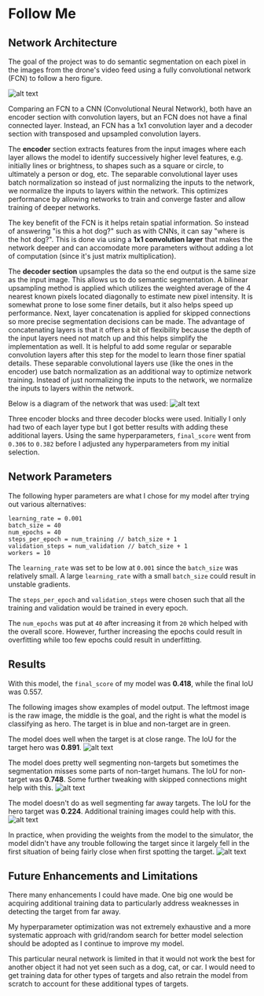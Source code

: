 # Follow Me

## Network Architecture

The goal of the project was to do semantic segmentation on each pixel in the images from the drone's video feed using a fully convolutional network (FCN) to follow a hero figure.

![alt text](./photos/follow-me.png "Diagram")

Comparing an FCN to a CNN (Convolutional Neural Network), both have an encoder section with convolution layers, but an FCN does not have a final connected layer. Instead, an FCN has a 1x1 convolution layer and a decoder section with transposed and upsampled convolution layers.

The **encoder** section extracts features from the input images where each layer allows the model to identify successively higher level features, e.g. initially lines or brightness, to shapes such as a square or circle, to ultimately a person or dog, etc. The separable convolutional layer uses batch normalization so instead of just normalizing the inputs to the network, we normalize the inputs to layers within the network. This optimizes performance by allowing networks to train and converge faster and allow training of deeper networks.

The key benefit of the FCN is it helps retain spatial information. So instead of answering "is this a hot dog?" such as with CNNs, it can say "where is the hot dog?". This is done via using a **1x1 convolution layer** that makes the network deeper and can accomodate more parameters without adding a lot of computation (since it's just matrix multiplication). 

The **decoder section** upsamples the data so the end output is the same size as the input image. This allows us to do semantic segmentation. A bilinear upsampling method is applied which utilizes the weighted average of the 4 nearest known pixels located diagonally to estimate new pixel intensity. It is somewhat prone to lose some finer details, but it also helps speed up performance. Next, layer concatenation is applied for skipped connections so more precise segmentation decisions can be made. The advantage of concatenating layers is that it offers a bit of flexibility because the depth of the input layers need not match up and this helps simplify the implementation as well. It is helpful to add some regular or separable convolution layers after this step for the model to learn those finer spatial details. These separable convolutional layers use (like the ones in the encoder) use batch normalization as an additional way to optimize network training. Instead of just normalizing the inputs to the network, we normalize the inputs to layers within the network.

Below is a diagram of the network that was used:
![alt text](./photos/network.png "Diagram")

Three encoder blocks and three decoder blocks were used. Initially I only had two of each layer type but I got better results with adding these additional layers. Using the same hyperparameters, `final_score` went from `0.306` to `0.382` before I adjusted any hyperparameters from my initial selection.

## Network Parameters

The following hyper parameters are what I chose for my model after trying out various alternatives:
```
learning_rate = 0.001
batch_size = 40
num_epochs = 40
steps_per_epoch = num_training // batch_size + 1
validation_steps = num_validation // batch_size + 1
workers = 10
```

The `learning_rate` was set to be low at `0.001` since the `batch_size` was relatively small. A large `learning_rate` with a small `batch_size` could result in unstable gradients. 

The `steps_per_epoch` and `validation_steps` were chosen such that all the training and validation would be trained in every epoch.

The `num_epochs` was put at `40` after increasing it from `20` which helped with the overall score. However, further increasing the epochs could result in overfitting while too few epochs could result in underfitting.

## Results

With this model, the `final_score` of my model was **0.418**, while the final IoU was 0.557.

The following images show examples of model output. The leftmost image is the raw image, the middle is the goal, and the right is what the model is classifying as hero. The target is in blue and non-target are in green.

The model does well when the target is at close range. The IoU for the target hero was **0.891**.
![alt text](./photos/follow-target.png "Diagram")

The model does pretty well segmenting non-targets but sometimes the segmentation misses some parts of non-target humans. The IoU for non-target was **0.748**. Some further tweaking with skipped connections might help with this.
![alt text](./photos/not-target.png "Diagram")

The model doesn't do as well segmenting far away targets. The IoU for the hero target was **0.224**. Additional training images could help with this.
![alt text](./photos/far-target.png "Diagram")

In practice, when providing the weights from the model to the simulator, the model didn't have any trouble following the target since it largely fell in the first situation of being fairly close when first spotting the target.
![alt text](./photos/in-practice.png "Diagram")

## Future Enhancements and Limitations

There many enhancements I could have made. One big one would be acquiring additional training data to particularly address weaknesses in detecting the target from far away.

My hyperparameter optimization was not extremely exhaustive and a more systematic approach with grid/random search for better model selection should be adopted as I continue to improve my model.

This particular neural network is limited in that it would not work the best for another object it had not yet seen such as a dog, cat, or car. I would need to get training data for other types of targets and also retrain the model from scratch to account for these additional types of targets.